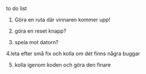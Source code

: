 to do list

1. Göra en ruta där vinnaren kommer upp!

2. göra en reset knapp?

3. spela mot datorn?

4.leta efter små fix och kolla om det finns några buggar

5. kolla igenom koden och göra den finare
